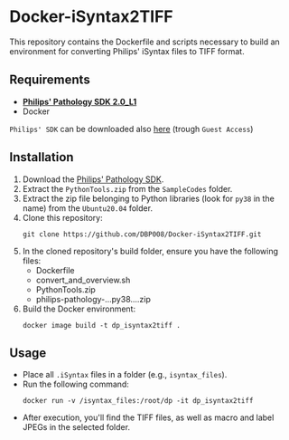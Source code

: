# Docker-iSyntax2TIFF

This repository contains the Dockerfile and scripts necessary to build an environment for converting Philips' iSyntax files to TIFF format.

## Requirements
- [**Philips' Pathology SDK 2.0_L1**](https://www.openpathology.philips.com/)
- Docker

`Philips' SDK` can be downloaded also [here](https://philips.mizecx.com/) (trough `Guest Access`)

## Installation

1. Download the [Philips' Pathology SDK](https://www.openpathology.philips.com/).
2. Extract the `PythonTools.zip` from the `SampleCodes` folder.
3. Extract the zip file belonging to Python libraries (look for `py38` in the name) from the `Ubuntu20.04` folder.
4. Clone this repository:
   ```
   git clone https://github.com/DBP008/Docker-iSyntax2TIFF.git
   ```
5. In the cloned repository's build folder, ensure you have the following files:
   - Dockerfile
   - convert_and_overview.sh
   - PythonTools.zip
   - philips-pathology-...py38....zip
6. Build the Docker environment:
   ```
   docker image build -t dp_isyntax2tiff .
   ```

## Usage

- Place all `.iSyntax` files in a folder (e.g., `isyntax_files`).
- Run the following command:
  ```
  docker run -v /isyntax_files:/root/dp -it dp_isyntax2tiff
  ```
- After execution, you'll find the TIFF files, as well as macro and label JPEGs in the selected folder.
